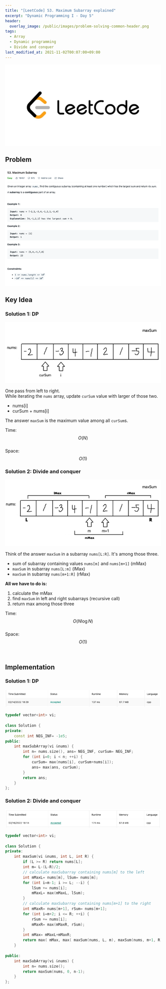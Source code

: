 ```yaml
---
title: "[LeetCode] 53. Maximum Subarray explained"
excerpt: "Dynamic Programming I - Day 5"
header:
  overlay_image: /public/images/problem-solving-common-header.png
tags:
  - Array
  - Dynamic programming
  - Divide and conquer
last_modified_at: 2021-11-02T00:07:00+09:00
---
```

<a href="https://leetcode.com/">
    <img src="/public/images/leetcode-logo.jpeg"/>
</a>

## Problem
<a href="https://leetcode.com/problems/maximum-subarray/">
    <img src="/public/images/leetcode-53.png"/>
</a>

<br/>

## Key Idea

### Solution 1: DP

<img src="/public/images/leetcode-53-figure-1.png"/>

One pass from left to right.  
While iterating the `nums` array, update `curSum` value with larger of those two.  
- nums[i]
- curSum + nums[i]

The answer `maxSum` is the maximum value among all `curSum`s.

Time: $$O(N)$$  
Space: $$O(1)$$


### Solution 2: Divide and conquer

<img src="/public/images/leetcode-53-figure-2.png"/>

Think of the answer `maxSum` in a subarray `nums[L:R]`. It's among those three.  
- sum of subarray containing values `nums[m]` and `nums[m+1]` (mMax)
- `maxSum` in subarray `nums[L:m]` (lMax)
- `maxSum` in subarray `nums[m+1:R]` (rMax)

**All we have to do is:**  
1) calculate the mMax  
2) find `maxSum` in left and right subarrays (recursive call)  
3) return max among those three

Time: $$O(N \log N)$$  
Space: $$O(1)$$

<br/>

## Implementation

### Solution 1: DP

<img src="/public/images/leetcode-53-result-1.png"/>

```cpp
typedef vector<int> vi;

class Solution {
private:
    const int NEG_INF= -1e5;
public:
    int maxSubArray(vi &nums) {
        int n= nums.size(), ans= NEG_INF, curSum= NEG_INF;
        for (int i=0; i < n; ++i) {
            curSum= max(nums[i], curSum+nums[i]);
            ans= max(ans, curSum);
        }
        return ans;
    }
};
```

### Solution 2: Divide and conquer

<img src="/public/images/leetcode-53-result-2.png"/>

```cpp
typedef vector<int> vi;

class Solution {
private:
    int maxSum(vi &nums, int L, int R) {
        if (L >= R) return nums[L];
        int m= L-(L-R)/2;
        // calculate maxSubarray containing nums[m] to the left
        int mMaxL= nums[m], lSum= nums[m];
        for (int i=m-1; i >= L; --i) {
            lSum += nums[i];
            mMaxL= max(mMaxL, lSum);
        }
        // calculate maxSubarray containing nums[m+1] to the right
        int mMaxR= nums[m+1], rSum= nums[m+1];
        for (int i=m+2; i <= R; ++i) {
            rSum += nums[i];
            mMaxR= max(mMaxR, rSum);
        }
        int mMax= mMaxL+mMaxR;
        return max( mMax, max( maxSum(nums, L, m), maxSum(nums, m+1, R) ) );
    }
    
public:
    int maxSubArray(vi &nums) {
        int n= nums.size();
        return maxSum(nums, 0, n-1);
    }
};
```